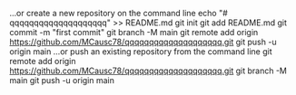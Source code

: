 …or create a new repository on the command line
echo "# qqqqqqqqqqqqqqqqqqqq" >> README.md
git init
git add README.md
git commit -m "first commit"
git branch -M main
git remote add origin https://github.com/MCausc78/qqqqqqqqqqqqqqqqqqqq.git
git push -u origin main
…or push an existing repository from the command line
git remote add origin https://github.com/MCausc78/qqqqqqqqqqqqqqqqqqqq.git
git branch -M main
git push -u origin main
